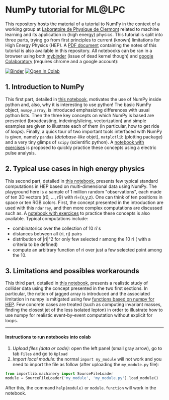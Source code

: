 # NumPy tutorial for ML@LPC

This repository hosts the material of a tutorial to NumPy in the context of a working group at [Laboratoire de Physique de Clermont](http://clrwww.in2p3.fr/) related to machine learning and its application in (high energy) physics. This tutorial is split into three parts, trying go from first principles to current (known) limitations for High Energy Physics (HEP). A [PDF document](documentation/NumpyIntroduction_MLatLPC.pdf) containing the notes of this tutorial is also available in this repository. All notebooks can be ran in a browser using both [mybinder](https://mybinder.org/) (issue of dead kernel though) and [google Colaboratory](https://colab.research.google.com/notebooks/welcome.ipynb) (requires chrome and a google account):

[![Binder](https://mybinder.org/badge_logo.svg)](https://mybinder.org/v2/gh/MLatCezeaux/intro_numpy/master)
[![Open In Colab](https://colab.research.google.com/assets/colab-badge.svg)](https://colab.research.google.com/github/MLatCezeaux/intro_numpy)


## 1. Introduction to NumPy

This first part, detailed in [this notebook](lecture/1-NumpyIntroduction.ipynb), motivates the use of NumPy inside python and, also, why it is interesting to use python! The basic NumPy object, `numpy.array`, is introduced emphasizing differences with usual python lists. Then the three key concepts on which NumPy is based are presented (broadcasting, indexing/slicing, vectorization) and simple examples are given to illustrate each of them (in particular, how to get ride of *loops*). Finally, a quick tour of two important tools interfaced with NumPy is given, namely `pandas` (*database-like* objet), `matplotlib` (plotting package) and a very tiny glimps of `scipy` (scientific python). A [notebook with exercises](exercises/1-NumpyIntroExercise.ipynb)  is proposed to quickly practice these concepts using a electric pulse analysis.


## 2. Typical use cases in high energy physics

This second part, detailed in [this notebook](lecture/2-GenericNumpyForHEP.ipynb), presents few typical standard computations in HEP based on multi-dimensional data using NumPy. The playground here is a sample of 1 million random "observations", each made of ten 3D vectors (r0, ..., r9) with ri=(x,y,z). One can think of ten positions in space or ten RGB colors. First, the concept presented in the introduction are used with this `ndarray`, and then more complex computations are discussed such as. A [notebook with exercices](exercises/2-GenericNumpyForHEPExercise.ipynb) to practice these concepts is also available. Typical computations include:
  + combinatorics over the collection of 10 ri's
  + distances between all (ri, rj) pairs
  + distribution of |ri|^2 for only few selected r among the 10 ri ( with a criteria to be defined)
  + compute an arbitrary function of ri over just a few selected point among the 10.


## 3. Limitations and possibles workarounds

This third part, detailed in [this notebook](lecture/3-CollisionAnalysis.ipynb), presents a realistic study of
collider data using the concept presented in the two first sections. In particular, the notion of jagged array
is introduced and the associated limitation in numpy is mitigated using few [functions based on numpy for HEP](lecture/np_utils.py). Few concrete cases are treated (such as computing invariant masses, finding the closest jet of the less isolated lepton) in order to illustrate how to use numpy for realistic event-by-event computation without explicit for loops.

---


#### Instructions to run notebooks into colab

   1. *Upload files (data or code):* open the left panel (small gray arrow), go to tab `Files` and go to `Upload`
   2. *Import local module:* the normal `import my_module` will not work and you need to import the file as follow (after uploading the `my_module.py` file):
```python
from importlib.machinery import SourceFileLoader
module = SourceFileLoader('my_module', 'my_module.py').load_module()
```
After this, the command `help(module)` or `module.function` will work in the notebook.
